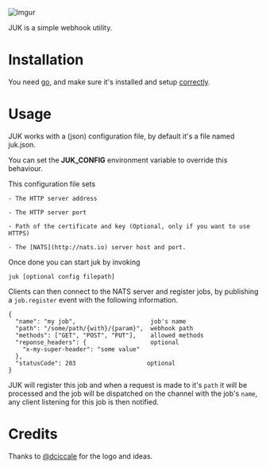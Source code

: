 ![Imgur](http://i.imgur.com/fkDXsy4.png)

JUK is a simple webhook utility.

# Installation
You need [go](http://golang.org), and make sure it's installed
and setup [correctly](https://golang.org/doc/install#testing).

# Usage
JUK works with a (json) configuration file,
by default it's a file named juk.json.

You can set the **JUK_CONFIG** environment variable to override this behaviour.

This configuration file sets

    - The HTTP server address

    - The HTTP server port

    - Path of the certificate and key (Optional, only if you want to use HTTPS)

    - The [NATS](http://nats.io) server host and port.

Once done you can start juk by invoking

```
juk [optional config filepath]
```

Clients can then connect to the NATS server and register jobs, by publishing
a ```job.register``` event with the following information.

```
{
  "name": "my job",                     job's name
  "path": "/some/path/{with}/{param}",  webhook path
  "methods": ["GET", "POST", "PUT"],    allowed methods
  "reponse_headers": {                  optional
    "x-my-super-header": "some value"
  },
  "statusCode": 203                    optional
}
```

JUK will register this job and when a request is made to it's ```path```
it will be processed and the job will be dispatched on the channel with
the job's ```name```, any client listening for this job is then notified.


# Credits

Thanks to [@dciccale](https://github.com/dciccale) for the logo and ideas.

